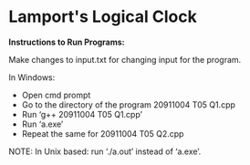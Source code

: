 # Lamport's Logical Clock

**Instructions to Run Programs:**

Make changes to input.txt for changing input for the program.

In Windows:
- Open cmd prompt
- Go to the directory of the program 20911004 T05 Q1.cpp
- Run ‘g++ 20911004 T05 Q1.cpp’
- Run ‘a.exe’
- Repeat the same for 20911004 T05 Q2.cpp

NOTE: In Unix based: run ‘./a.out’ instead of ‘a.exe’.